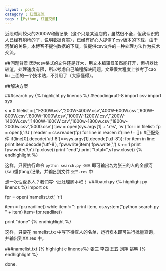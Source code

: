 ```yaml
---
layout : post
category : 红盟交流
tags : [Python, 红盟交流]
---
```

近段时间较火的2000W和谐记录（这个只是某酒店的，虽然很不全，但我认识的人已经有躺枪的了，说明数据真实），已经有好心人提供了csv版本的下载，由于河蟹的关系，本博客不提供数据的下载，仅提供csv文件的一种处理方法作为技术交流。

##问题背景
因为csv格式的文件还是好大，用文本编辑器虽然能打开，但机器比较渣，处理速度有限，所以考虑自己编程解决问题。文章很大程度上参考了cao liu 上面的一个技术贴，不引用了（大家懂得）。

##解决方案

###search.py
{% highlight py linenos %}
#!ecoding=utf-8
import csv
import sys

s = 0
filelist = ['1-200W.csv','200W-400W.csv','400W-600W.csv','600W-800W.csv','800W-1000W.csv','1000W-1200W.csv','1200W-1400W.csv','1400W-1600W.csv','1600w-1800w.csv','1800w-2000w.csv','5000.csv']
fpw = open(sys.argv[1] + '.res', 'w')
for i in filelist:
	fp = open(i,'rU')
	reader = csv.reader(fp)
	for line in reader:
		if(line != []):
			#匹配条件
			if(line[0].decode('utf-8')==sys.argv[1].decode('utf-8')):
			for item in line:
				print item.decode('utf-8'),
				fpw.write(item)
				fpw.write(',')
			s += 1
			print
			fpw.write('\n')
	fp.close()
	print "end",i
	print "total=",s
fpw.close() 
{% endhighlight %}

这样，只要执行命令 `python search.py 张三` 即可输出名为张三的人的全部河(kai)蟹(fang)记录，并输出到文件 `张三.res` 中

想一次性查多人？我们写个批处理脚本吧！
###batch.py
{% highlight py linenos %} 
import os

fpr = open('namelist.txt', 'r')

item = fpr.readline()
while item!='':
	print item,
	os.system("python search.py " + item)
	item=fpr.readline()

print "done" 
{% endhighlight %} 

这样，只要在 namelist.txt 中写下待查人的名单，运行脚本即可进行批量查询，并输出到XX.res 中。

###namelist.txt
{% highlight c linenos%} 
张三
李四
王五
刘翔
姚明 
{% endhighlight %}  

done.

